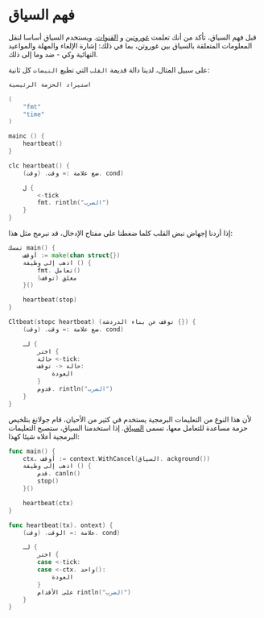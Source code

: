 # فهم السياق

قبل فهم السياق، تأكد من أنك تعلمت [غوروتين](https://tour.golang.org/concurrency/1) و [القنوات](https://tour.golang.org/concurrency/2). ويستخدم السياق أساسا لنقل المعلومات المتعلقة بالسياق بين غوروتن، بما في ذلك: إشارة الإلغاء والمهلة والمواعيد النهائية وكي - ضد وما إلى ذلك.

على سبيل المثال، لدينا دالة قديمة `القلب` التي تطبع `النبضات` كل ثانية:

```go
استيراد الحزمة الرئيسية

(
    "fmt"
    "time"
)

mainc () {
    heartbeat()
}

clc heartbeat() {
    ضع علامة := وقت. (وقت). cond)

    ل {
        <-tick
        fmt. rintln("الضرب")
    }
}
```

إذا أردنا إجهاض نبض القلب كلما ضغطنا على مفتاح الإدخال، قد نبرمج مثل هذا:

```go
تمسك main() {
    أوقف := make(chan struct{})
    اذهب إلى وظيفة () {
        fmt. تعامل()
        مغلق (توقف)
    }()

    heartbeat(stop)
}

Cltbeat(stopc heartbeat) (توقف عن بناء الدردشة {}) {
    ضع علامة := وقت. (وقت). cond)

    لـ {
        اختر {
        حالة <-tick:
        حالة <- توقف:
            العودة
        }
        قدوم. rintln("الضرب")
    }
}
```

لأن هذا النوع من التعليمات البرمجية يستخدم في كثير من الأحيان، قام جولانغ بتلخيص حزمة مساعدة للتعامل معها، تسمى [السياق](https://golang.org/pkg/context/). إذا استخدمنا السياق، ستصبح التعليمات البرمجية أعلاه شيئا كهذا:

```go
func main() {
    ctx، أوقف := context.WithCancel(السياق. ackground())
    اذهب إلى وظيفة () {
        قدم. canln()
        stop()
    }()

    heartbeat(ctx)
}

func heartbeat(tx). ontext) {
    علامة := الوقت. (وقت). cond)

    لـ {
        اختر {
        case <-tick:
        case <-ctx. واحد():
            العودة
        }
        على الأقدام rintln("الضرب")
    }
}
```
